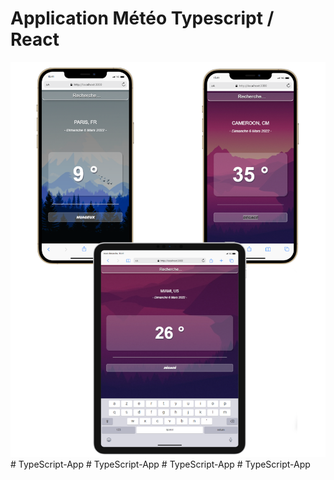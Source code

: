 # Application Météo Typescript / React

![screen Site](./readme.png)#   T y p e S c r i p t - A p p 
 
 #   T y p e S c r i p t - A p p 
 
 #   T y p e S c r i p t - A p p 
 
 #   T y p e S c r i p t - A p p 
 
 